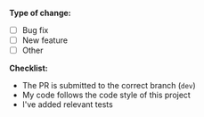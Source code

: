 
<!--
MAKE SURE TO READ THE CONTRIBUTING GUIDE
https://github.com/MudBlazor/MudBlazor/blob/dev/CONTRIBUTING.md
-->

<!-- Describe your changes and what the purpose of them is. -->
<!-- If you made any visual changes, provide screenshots of before/after. If it has moving parts, please attach a high quality video. -->

**Type of change:**

- [ ] Bug fix
- [ ] New feature
- [ ] Other

**Checklist:**

<!-- If you're unsure about any of these, don't hesitate to ask. We're here to help! -->
- The PR is submitted to the correct branch (`dev`)
- My code follows the code style of this project
- I've added relevant tests
